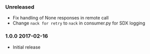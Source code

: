### Unreleased
  - Fix handling of None responses in remote call
  - Change `nack for retry` to `nack` in consumer.py for SDX logging

### 1.0.0 2017-02-16
  - Initial release
